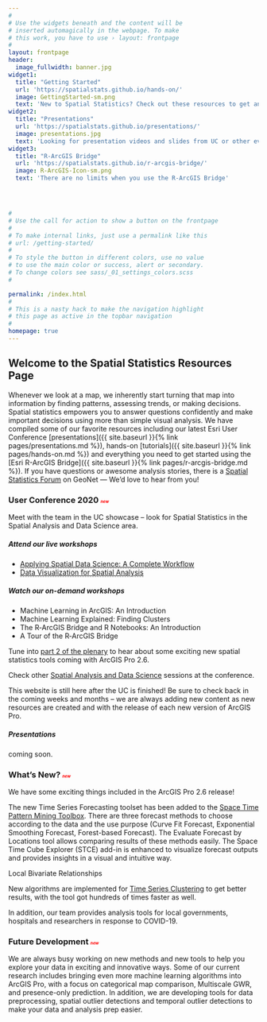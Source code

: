 ```yaml
---
#
# Use the widgets beneath and the content will be
# inserted automagically in the webpage. To make
# this work, you have to use › layout: frontpage
#
layout: frontpage
header:
  image_fullwidth: banner.jpg
widget1:
  title: "Getting Started"
  url: 'https://spatialstats.github.io/hands-on/'
  image: GettingStarted-sm.png
  text: 'New to Spatial Statistics? Check out these resources to get an overview of what we offer'
widget2:
  title: "Presentations"
  url: 'https://spatialstats.github.io/presentations/'
  image: presentations.jpg
  text: 'Looking for presentation videos and slides from UC or other events?'
widget3:
  title: "R-ArcGIS Bridge"
  url: 'https://spatialstats.github.io/r-arcgis-bridge/'
  image: R-ArcGIS-Icon-sm.png
  text: 'There are no limits when you use the R-ArcGIS Bridge'




#
# Use the call for action to show a button on the frontpage
#
# To make internal links, just use a permalink like this
# url: /getting-started/
#
# To style the button in different colors, use no value
# to use the main color or success, alert or secondary.
# To change colors see sass/_01_settings_colors.scss
#

permalink: /index.html
#
# This is a nasty hack to make the navigation highlight
# this page as active in the topbar navigation
#
homepage: true
---
```


## Welcome to the Spatial Statistics Resources Page

Whenever we look at a map, we inherently start turning that map into information by finding patterns, assessing trends, or making decisions. Spatial statistics empowers you to answer questions confidently and make important decisions using more than simple visual analysis. We have compiled some of our favorite resources including our latest Esri User Conference [presentations]({{ site.baseurl }}{% link pages/presentations.md %}), hands-on [tutorials]({{ site.baseurl }}{% link pages/hands-on.md %}) and everything you need to get started using the [Esri R-ArcGIS Bridge]({{ site.baseurl }}{% link pages/r-arcgis-bridge.md %}). If you have questions or awesome analysis stories, there is a [Spatial Statistics Forum](https://community.esri.com/community/gis/analysis/spatial-statistics) on GeoNet — We’d love to hear from you!

### User Conference 2020 <span style="color:red; font-size: 50%; ">*new*</span>

Meet with the team in the UC showcase – look for Spatial Statistics in the Spatial Analysis and Data Science area. 

##### Attend our live workshops
- <span style="border-bottom: 1px dashed #999; text-decoration: none;">[Applying Spatial Data Science: A Complete Workflow](https://userconference2020.schedule.esri.com/schedule/1483055597)</span>
- <span style="border-bottom: 1px dashed #999; text-decoration: none;">[Data Visualization for Spatial Analysis](https://userconference2020.schedule.esri.com/schedule/851479585)</span>

##### Watch our on-demand workshops
- Machine Learning in ArcGIS: An Introduction 
- Machine Learning Explained: Finding Clusters 
- The R‐ArcGIS Bridge and R Notebooks: An Introduction 
- A Tour of the R‐ArcGIS Bridge 

Tune into [part 2 of the plenary](https://userconference2020.schedule.esri.com/schedule/1141233282) to hear about some exciting new spatial statistics tools coming with ArcGIS Pro 2.6. 

Check other [Spatial Analysis and Data Science](https://www.esri.com/arcgis-blog/products/arcgis-pro/announcements/spatial-analysis-and-data-science-at-the-2020-esri-user-conference/) sessions at the conference. 

This website is still here after the UC is finished! Be sure to check back in the coming weeks and months – we are always adding new content as new resources are created and with the release of each new version of ArcGIS Pro. 
 
##### Presentations
coming soon. 


### What’s New? <span style="color:red; font-size: 50%; ">*new*</span>
We have some exciting things included in the ArcGIS Pro 2.6 release! 

The new Time Series Forecasting toolset has been added to the [Space Time Pattern Mining Toolbox](https://pro.arcgis.com/en/pro-app/tool-reference/space-time-pattern-mining/an-overview-of-the-space-time-pattern-mining-toolbox.htm). There are three forecast methods to choose according to the data and the use purpose (Curve Fit Forecast, Exponential Smoothing Forecast, Forest-based Forecast). The Evaluate Forecast by Locations tool allows comparing results of these methods easily. The Space Time Cube Explorer (STCE) add-in is enhanced to visualize forecast outputs and provides insights in a visual and intuitive way. 

Local Bivariate Relationships 

New algorithms are implemented for [Time Series Clustering](https://pro.arcgis.com/en/pro-app/tool-reference/space-time-pattern-mining/time-series-clustering.htm) to get better results, with the tool got hundreds of times faster as well. 

In addition, our team provides analysis tools for local governments, hospitals and researchers in response to COVID-19.


### Future Development <span style="color:red; font-size: 50%; ">*new*</span>
We are always busy working on new methods and new tools to help you explore your data in exciting and innovative ways. Some of our current research includes bringing even more machine learning algorithms into ArcGIS Pro, with a focus on categorical map comparison, Multiscale GWR, and presence-only prediction. In addition, we are developing tools for data preprocessing, spatial outlier detections and temporal outlier detections to make your data and analysis prep easier. 


